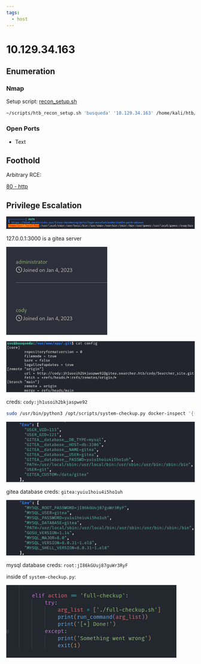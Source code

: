 ```yaml
---
tags:
  - host
---
```

# 10.129.34.163

## Enumeration

### Nmap

Setup script: [recon_setup.sh](../../../../../Frameworks/HackTheBox/Machine/Scripts/recon_setup.sh.md)

```bash
~/scripts/htb_recon_setup.sh 'busqueda' '10.129.34.163' /home/kali/htb/lab_Mojo098.ovpn -s
```



### Open Ports

- Text

## Foothold

Arbitrary RCE:

[80 - http](Ports/80%20-%20http.md)

## Privilege Escalation

![](Attachments/Pasted%20image%2020240119150610.png)

127.0.0.1:3000 is a gitea server

![](Attachments/Pasted%20image%2020240119151611.png)

![](Attachments/Pasted%20image%2020240119154404.png)

creds: `cody:jh1usoih2bkjaspwe92`

```bash
sudo /usr/bin/python3 /opt/scripts/system-checkup.py docker-inspect '{{json .}}' gitea | jq .
```

![](Attachments/Pasted%20image%2020240119161439.png)

gitea database creds: `gitea:yuiu1hoiu4i5ho1uh`

![](Attachments/Pasted%20image%2020240119161643.png)

mysql database creds: `root:jI86kGUuj87guWr3RyF`

inside of `system-checkup.py`:

![](Attachments/Pasted%20image%2020240119165240.png)

